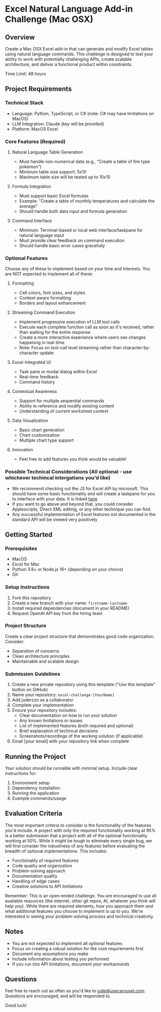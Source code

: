 # Excel Natural Language Add-in Challenge (Mac OSX)

## Overview
Create a Mac OSX Excel add-in that can generate and modify Excel tables using natural language commands. This challenge is designed to test your ability to work with potentially challenging APIs, create scalable architecture, and deliver a functional product within constraints.

Time Limit: 48 hours

## Project Requirements

### Technical Stack
- Language: Python, TypeScript, or C# (note: C# may have limitations on MacOS)
- LLM Integration: Claude (key will be provided)
- Platform: MacOS Excel

### Core Features (Required)
1. Natural Language Table Generation
   - Must handle non-numerical data (e.g., "Create a table of fire type pokemon")
   - Minimum table size support: 5x10
   - Maximum table size will be tested up to 10x10

2. Formula Integration
   - Must support basic Excel formulas
   - Example: "Create a table of monthly temperatures and calculate the average"
   - Should handle both data input and formula generation

3. Command Interface
   - Minimum: Terminal-based or local web interface/taskpane for natural language input
   - Must provide clear feedback on command execution
   - Should handle basic error cases gracefully

### Optional Features
Choose any of these to implement based on your time and interests. You are NOT expected to implement all of these:

1. Formatting
   - Cell colors, font sizes, and styles
   - Context-aware formatting
   - Borders and layout enhancement
     
2. Streaming Command Execution

   - Implement progressive execution of LLM tool calls
   - Execute each complete function call as soon as it's received, rather than waiting for the entire response
   - Create a more interactive experience where users see changes happening in real-time
   - Note: Focus on tool-call level streaming rather than character-by-character update

3. Excel-Integrated UI
   - Task pane or modal dialog within Excel
   - Real-time feedback
   - Command history

4. Contextual Awareness
   - Support for multiple sequential commands
   - Ability to reference and modify existing content
   - Understanding of current worksheet context

5. Data Visualization
   - Basic chart generation
   - Chart customization
   - Multiple chart type support

6. Innovation
   - Feel free to add features you think would be valuable!

### Possible Technical Considerations (All optional - use whichever techincal intergations you'd like)
- We recommend checking out the JS for Excel API by microsoft. This should have some basic functionality and will create a taskpane for you to interface with your data. It is linked [here](https://learn.microsoft.com/en-us/office/dev/add-ins/reference/overview/excel-add-ins-reference-overview)
- If you want to go above and beyond that, you could consider Applescripts, Direct XML editing, or any other technique you can find. 
- Any successful implementation of Excel features not documented in the standard API will be viewed very positively

## Getting Started

### Prerequisites
- MacOS
- Excel for Mac
- Python 3.8+ or Node.js 16+ (depending on your choice)
- Git

### Setup Instructions
1. Fork this repository
2. Create a new branch with your name: `firstname-lastname`
3. Install required dependencies (document in your README)
4. Request OpenAI API key from the hiring team

### Project Structure
Create a clear project structure that demonstrates good code organization. Consider:
- Separation of concerns
- Clean architecture principles
- Maintainable and scalable design

### Submission Guidelines
1. Create a new private repository using this template ("Use this template" button on GitHub)
2. Name your repository: `excel-challenge-[YourName]`
3. Add juderzzo as a collaborator
4. Complete your implementation
5. Ensure your repository includes:
   - Clear documentation on how to run your solution
   - Any known limitations or issues
   - List of implemented features (both required and optional)
   - Brief explanation of technical decisions
   - Screenshots/recordings of the working solution (if applicable)
6. Email [your email] with your repository link when complete

## Running the Project
Your solution should be runnable with minimal setup. Include clear instructions for:
1. Environment setup
2. Dependency installation
3. Running the application
4. Example commands/usage

## Evaluation Criteria
The most important criteria to consider is the functionality of the features you'd include. A project with only the required functionality working at 95% is a better submission that a project with all of the optional functionality working at 50%. While it might be tough to eliminate every single bug, we will first consider the robustness of any features before evaluating the breadth of optional implementations. This includes: 
   - Functionality of required features
   - Code quality and organization
   - Problem-solving approach
   - Documentation quality
   - Handling of edge cases
   - Creative solutions to API limitations

Remember: This is an open-ended challenge. You are encouraged to use all available resources (the internet, other git repos, AI, whatever you think will help you). While there are required elements, how you approach them and what additional features you choose to implement is up to you. We're interested in seeing your problem-solving process and technical creativity.

## Notes
- You are not expected to implement all optional features
- Focus on creating a robust solution for the core requirements first
- Document any assumptions you make
- Include information about testing you performed
- If you run into API limitations, document your workarounds

## Questions
Feel free to reach out as often as you'd like to jude@usecarousel.com. Questions are encouraged, and will be responded to. 

Good luck!
